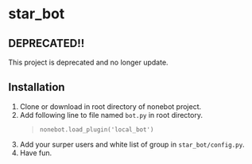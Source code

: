 # star_bot

## DEPRECATED!!
This project is deprecated and no longer update.

## Installation
1. Clone or download in root directory of nonebot project.
2. Add following line to file named `bot.py` in root directory.
    > ```dotenv
    > nonebot.load_plugin('local_bot')
    > ```
3. Add your surper users and white list of group in `star_bot/config.py`.
4. Have fun.